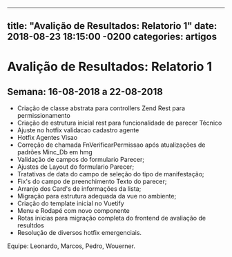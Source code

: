 
---
title:  "Avalição de Resultados: Relatorio 1"
date:   2018-08-23 18:15:00 -0200
categories: artigos
---
# Avalição de Resultados: Relatorio 1

## Semana: 16-08-2018 a 22-08-2018

- Criação de classe abstrata para controllers Zend Rest para permissionamento
- Criação de estrutura inicial rest para funcionalidade de parecer Técnico
- Ajuste no hotfix validacao cadastro agente
- Hotfix Agentes Visao
- Correção de chamada FnVerificarPermissao após atualizações de padrões Minc_Db em hmg
- Validação de campos do formulario Parecer;
- Ajustes de Layout do formulario Parecer;
- Tratativas de data do campo de seleção do tipo de manifestação;
- Fix's do campo de preenchimento Texto do parecer;
- Arranjo dos Card's de informações da lista;
- Migração para estrutura adequada da vue no ambiente;
- Criação do template inicial no Vuetify
- Menu e Rodapé com novo componente
- Rotas inicias para migração completa do frontend de avaliação de resultdos
- Resolução de diversos hotfix emergenciais.


Equipe: Leonardo, Marcos, Pedro, Wouerner.
